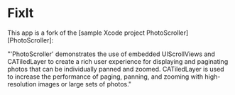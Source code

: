 # FixIt

This app is a fork of the [sample Xcode project PhotoScroller][PhotoScroller]:

"'PhotoScroller' demonstrates the use of embedded UIScrollViews and CATiledLayer
to create a rich user experience for displaying and paginating photos that can
be individually panned and zoomed. CATiledLayer is used to increase the
performance of paging, panning, and zooming with high-resolution images or large
sets of photos."
